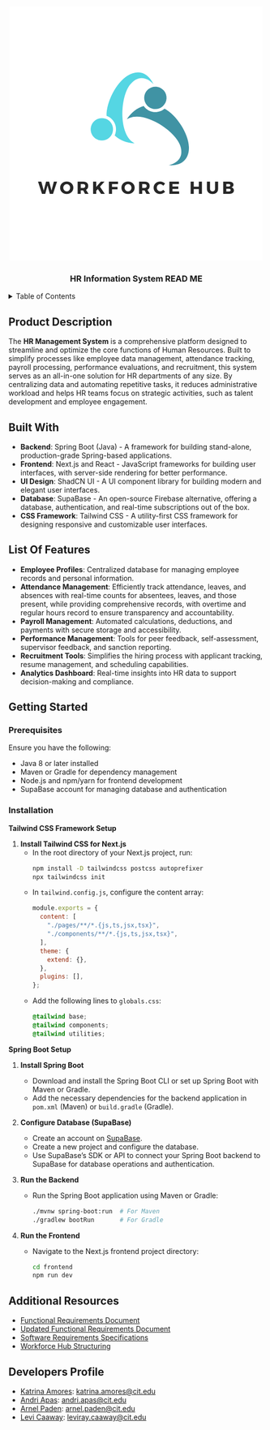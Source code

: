 <!-- PROJECT LOGO -->
<div align="center">
    <img src="https://github.com/drewqt11/IT342-WorkforceHub/blob/bd1cc260de64edbaacd0f03b2e5184805cd76570/Logo%20with%20Background.png" alt="logoText">
    <h3>HR Information System READ ME</h3>
</div>

<details>
  <summary>Table of Contents</summary>
  <ol>
    <li>
      <h5>About The Project</h5>
      <ul>
        <li><a href="#product-description">Product Description</a></li>
          <li><a href="#built-with">Built With</a></li>
      </ul>
    </li>
       <li>
       <h5>List of Features</h5>
      <ul>
        <li><a href="#feature-1">Feature 1</a></li>
        <li><a href="#feature-2">Feature 2</a></li>
        <li><a href="#feature-3">Feature 3</a></li>
        <li><a href="#feature-4">Feature 4</a></li>
        <li><a href="#feature-5">Feature 5</a></li>
        <li><a href="#feature-6">Feature 6</a></li>
        
      </ul>
    </li>
    <li>
       <h5>Getting Started</h5>
      <ul>
        <li><a href="#prerequisites">Prerequisites</a></li>
        <li><a href="#installation">Installation</a></li>
      </ul>
    </li>
     <li><a href="#additional-resources">Additional Resources</a></li>
     <li><a href="#contact">Developers Profiles</a></li>
  </ol>
</details>

## Product Description

The **HR Management System** is a comprehensive platform designed to streamline and optimize the core functions of Human Resources. Built to simplify processes like employee data management, attendance tracking, payroll processing, performance evaluations, and recruitment, this system serves as an all-in-one solution for HR departments of any size. By centralizing data and automating repetitive tasks, it reduces administrative workload and helps HR teams focus on strategic activities, such as talent development and employee engagement.

## Built With

- **Backend**: Spring Boot (Java) - A framework for building stand-alone, production-grade Spring-based applications.
- **Frontend**: Next.js and React - JavaScript frameworks for building user interfaces, with server-side rendering for better performance.
- **UI Design**: ShadCN UI - A UI component library for building modern and elegant user interfaces.
- **Database**: SupaBase - An open-source Firebase alternative, offering a database, authentication, and real-time subscriptions out of the box.
- **CSS Framework**: Tailwind CSS - A utility-first CSS framework for designing responsive and customizable user interfaces.

## List Of Features

- **Employee Profiles**: Centralized database for managing employee records and personal information.
- **Attendance Management**: Efficiently track attendance, leaves, and absences with real-time counts for absentees, leaves, and those present, while providing comprehensive records, with overtime and regular hours record to ensure transparency and accountability.
- **Payroll Management**: Automated calculations, deductions, and payments with secure storage and accessibility.
- **Performance Management**: Tools for peer feedback, self-assessment, supervisor feedback, and sanction reporting.
- **Recruitment Tools**: Simplifies the hiring process with applicant tracking, resume management, and scheduling capabilities.
- **Analytics Dashboard**: Real-time insights into HR data to support decision-making and compliance.

## Getting Started

### Prerequisites

Ensure you have the following:

- Java 8 or later installed
- Maven or Gradle for dependency management
- Node.js and npm/yarn for frontend development
- SupaBase account for managing database and authentication

### Installation

**Tailwind CSS Framework Setup**

1. **Install Tailwind CSS for Next.js**
   - In the root directory of your Next.js project, run:
     ```bash
     npm install -D tailwindcss postcss autoprefixer
     npx tailwindcss init
     ```
   - In `tailwind.config.js`, configure the content array:
     ```js
     module.exports = {
       content: [
         "./pages/**/*.{js,ts,jsx,tsx}",
         "./components/**/*.{js,ts,jsx,tsx}",
       ],
       theme: {
         extend: {},
       },
       plugins: [],
     };
     ```
   - Add the following lines to `globals.css`:
     ```css
     @tailwind base;
     @tailwind components;
     @tailwind utilities;
     ```

**Spring Boot Setup**

1. **Install Spring Boot**

   - Download and install the Spring Boot CLI or set up Spring Boot with Maven or Gradle.
   - Add the necessary dependencies for the backend application in `pom.xml` (Maven) or `build.gradle` (Gradle).

2. **Configure Database (SupaBase)**

   - Create an account on [SupaBase](https://supabase.io).
   - Create a new project and configure the database.
   - Use SupaBase’s SDK or API to connect your Spring Boot backend to SupaBase for database operations and authentication.

3. **Run the Backend**

   - Run the Spring Boot application using Maven or Gradle:
     ```bash
     ./mvnw spring-boot:run  # For Maven
     ./gradlew bootRun       # For Gradle
     ```

4. **Run the Frontend**
   - Navigate to the Next.js frontend project directory:
     ```bash
     cd frontend
     npm run dev
     ```

## Additional Resources

- [Functional Requirements Document](https://docs.google.com/document/d/1wRUX7TfamZ61ei4otYVEJMC07NCnUOh7NaZMVRlH61s/edit?tab=t.0)
- [Updated Functional Requirements Document](https://cebuinstituteoftechnology-my.sharepoint.com/:w:/g/personal/katrina_amores_cit_edu/EcKCZX2rRKtHpAiAEIdhUQ0BC6tVMw66-Pq-vTHT5WyFwQ?e=hWRVH3)
- [Software Requirements Specifications](https://cebuinstituteoftechnology-my.sharepoint.com/:w:/g/personal/katrina_amores_cit_edu/EbhEGIjYnZZLuXWp3GFqGHsBVuWBVY9O9h7UmPx5BTm1RQ?e=IP44E5)
- [Workforce Hub Structuring](???)

## Developers Profile

- [Katrina Amores](https://github.com/katkatty21): katrina.amores@cit.edu
- [Andri Apas](https://github.com/drewqt11): andri.apas@cit.edu
- [Arnel Paden](https://github.com/padsssss): arnel.paden@cit.edu
- [Levi Caaway](https://github.com/LiarsLiedLies): leviray.caaway@cit.edu
